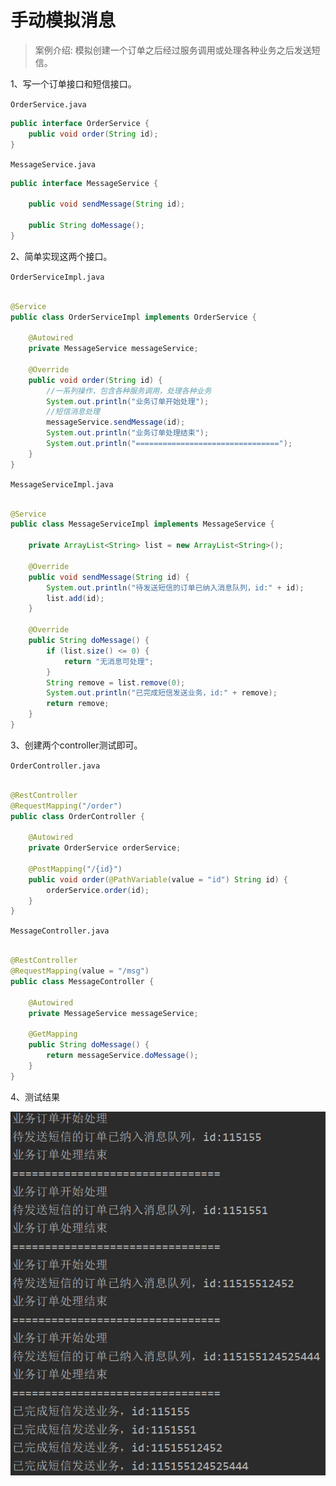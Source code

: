 # 手动模拟消息

> 案例介绍:
> 模拟创建一个订单之后经过服务调用或处理各种业务之后发送短信。

1、写一个订单接口和短信接口。

`OrderService.java`

```java
public interface OrderService {
    public void order(String id);
}
```

`MessageService.java`

```java
public interface MessageService {

    public void sendMessage(String id);

    public String doMessage();
}
```

2、简单实现这两个接口。

`OrderServiceImpl.java`

```java

@Service
public class OrderServiceImpl implements OrderService {

    @Autowired
    private MessageService messageService;

    @Override
    public void order(String id) {
        //一系列操作，包含各种服务调用，处理各种业务
        System.out.println("业务订单开始处理");
        //短信消息处理
        messageService.sendMessage(id);
        System.out.println("业务订单处理结束");
        System.out.println("================================");
    }
}
```

`MessageServiceImpl.java`

```java

@Service
public class MessageServiceImpl implements MessageService {

    private ArrayList<String> list = new ArrayList<String>();

    @Override
    public void sendMessage(String id) {
        System.out.println("待发送短信的订单已纳入消息队列，id:" + id);
        list.add(id);
    }

    @Override
    public String doMessage() {
        if (list.size() <= 0) {
            return "无消息可处理";
        }
        String remove = list.remove(0);
        System.out.println("已完成短信发送业务，id:" + remove);
        return remove;
    }
}
```

3、创建两个controller测试即可。

`OrderController.java`

```java

@RestController
@RequestMapping("/order")
public class OrderController {

    @Autowired
    private OrderService orderService;

    @PostMapping("/{id}")
    public void order(@PathVariable(value = "id") String id) {
        orderService.order(id);
    }
}
```

`MessageController.java`

```java

@RestController
@RequestMapping(value = "/msg")
public class MessageController {

    @Autowired
    private MessageService messageService;

    @GetMapping
    public String doMessage() {
        return messageService.doMessage();
    }
}
```

4、测试结果

![](./readme.assets/readme-1649344239766.png)

